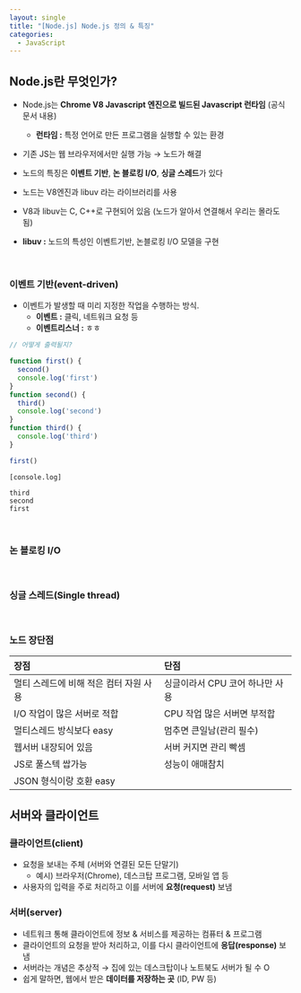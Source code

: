 ```yaml
---
layout: single
title: "[Node.js] Node.js 정의 & 특징"
categories:
  - JavaScript
---
```


## Node.js란 무엇인가?

- Node.js는 **Chrome V8 Javascript 엔진으로 빌드된 Javascript 런타임** (공식문서 내용)
  - **런타임 :** 특정 언어로 만든 프로그램을 실행할 수 있는 환경
- 기존 JS는 웹 브라우저에서만 실행 가능 → 노드가 해결
- 노드의 특징은 **이벤트 기반**, **논 블로킹 I/O**, **싱글 스레드**가 있다


- 노드는 V8엔진과 libuv 라는 라이브러리를 사용
- V8과 libuv는 C, C++로 구현되어 있음 (노드가 알아서 연결해서 우리는 몰라도 됨)
- **libuv :** 노드의 특성인 이벤트기반, 논블로킹 I/O 모델을 구현

<br>

### 이벤트 기반(event-driven)

- 이벤트가 발생할 때 미리 지정한 작업을 수행하는 방식.
  - **이벤트 :** 클릭, 네트워크 요청 등
  - **이벤트리스너 :** ㅎㅎ

```javascript
// 어떻게 출력될지?

function first() {
  second()
  console.log('first')
}
function second() {
  third()
  console.log('second')
}
function third() {
  console.log('third')
}

first()
```

```
[console.log]

third
second
first
```

<br>

### 논 블로킹 I/O



<br>

### 싱글 스레드(Single thread)

<br>

### 노드 장단점

| 장점 | 단점 |
| :---- | :---- |
| 멀티 스레드에 비해 적은 컴터 자원 사용 | 싱글이라서 CPU 코어 하나만 사용 |
| I/O 작업이 많은 서버로 적합 | CPU 작업 많은 서버면 부적합 |
| 멀티스레드 방식보다 easy | 멈추면 큰일남(관리 필수) |
| 웹서버 내장되어 있음 | 서버 커지면 관리 빡셈 |
| JS로 풀스텍 쌉가능 | 성능이 애매참치 |
| JSON 형식이랑 호환 easy | |


## 서버와 클라이언트

### 클라이언트(client)

- 요청을 보내는 주체 (서버와 연결된 모든 단말기)
  - 예시) 브라우저(Chrome), 데스크탑 프로그램, 모바일 앱 등
- 사용자의 입력을 주로 처리하고 이를 서버에 **요청(request)** 보냄 

### 서버(server)

- 네트워크 통해 클라이언트에 정보 & 서비스를 제공하는 컴퓨터 & 프로그램
- 클라이언트의 요청을 받아 처리하고, 이를 다시 클라이언트에 **응답(response)** 보냄 
- 서버라는 개념은 추상적 → 집에 있는 데스크탑이나 노트북도 서버가 될 수 O
- 쉽게 말하면, 웹에서 받은 **데이터를 저장하는 곳** (ID, PW 등)
